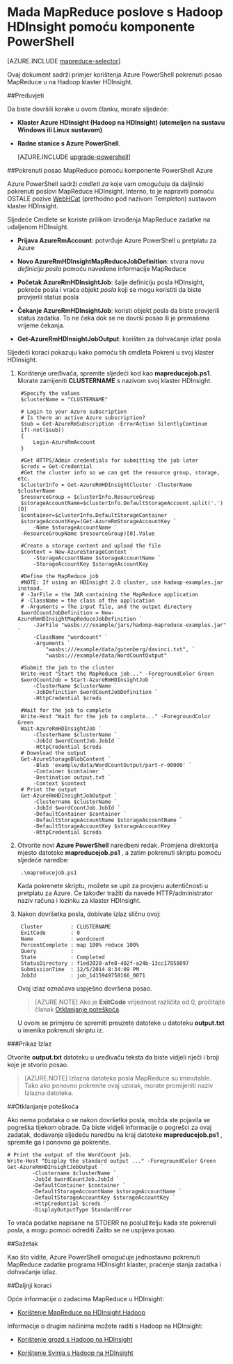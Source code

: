 <properties
   pageTitle="Korištenje MapReduce i PowerShell s Hadoop | Microsoft Azure"
   description="Saznajte kako pomoću ljuske PowerShell za daljinsko pokretanje MapReduce poslove s Hadoop na HDInsight."
   services="hdinsight"
   documentationCenter=""
   authors="Blackmist"
   manager="jhubbard"
   editor="cgronlun"
    tags="azure-portal"/>

<tags
   ms.service="hdinsight"
   ms.devlang="na"
   ms.topic="article"
   ms.tgt_pltfrm="na"
   ms.workload="big-data"
   ms.date="08/29/2016"
   ms.author="larryfr"/>

# <a name="run-mapreduce-jobs-with-hadoop-on-hdinsight-using-powershell"></a>Mada MapReduce poslove s Hadoop HDInsight pomoću komponente PowerShell

[AZURE.INCLUDE [mapreduce-selector](../../includes/hdinsight-selector-use-mapreduce.md)]

Ovaj dokument sadrži primjer korištenja Azure PowerShell pokrenuti posao MapReduce u na Hadoop klaster HDInsight.

##<a id="prereq"></a>Preduvjeti

Da biste dovršili korake u ovom članku, morate sljedeće:

- **Klaster Azure HDInsight (Hadoop na HDInsight) (utemeljen na sustavu Windows ili Linux sustavom)**

- **Radne stanice s Azure PowerShell**.

    [AZURE.INCLUDE [upgrade-powershell](../../includes/hdinsight-use-latest-powershell.md)]

##<a id="powershell"></a>Pokrenuti posao MapReduce pomoću komponente PowerShell Azure

Azure PowerShell sadrži *cmdleti za* koje vam omogućuju da daljinski pokrenuti poslovi MapReduce HDInsight. Interno, to je napraviti pomoću OSTALE pozive [WebHCat](https://cwiki.apache.org/confluence/display/Hive/WebHCat) (prethodno pod nazivom Templeton) sustavom klaster HDInsight.

Sljedeće Cmdlete se koriste prilikom izvođenja MapReduce zadatke na udaljenom HDInsight.

* **Prijava AzureRmAccount**: potvrđuje Azure PowerShell u pretplatu za Azure

* **Novo AzureRmHDInsightMapReduceJobDefinition**: stvara novu *definiciju posla* pomoću navedene informacije MapReduce

* **Početak AzureRmHDInsightJob**: šalje definiciju posla HDInsight, pokreće posla i vraća objekt *posla* koji se mogu koristiti da biste provjerili status posla

* **Čekanje AzureRmHDInsightJob**: koristi objekt posla da biste provjerili status zadatka. To ne čeka dok se ne dovrši posao ili je premašena vrijeme čekanja.

* **Get-AzureRmHDInsightJobOutput**: korišten za dohvaćanje izlaz posla

Sljedeći koraci pokazuju kako pomoću tih cmdleta Pokreni u svoj klaster HDInsight.

1. Korištenje uređivača, spremite sljedeći kod kao **mapreducejob.ps1**. Morate zamijeniti **CLUSTERNAME** s nazivom svoj klaster HDInsight.

        #Specify the values
        $clusterName = "CLUSTERNAME"
                
        # Login to your Azure subscription
        # Is there an active Azure subscription?
        $sub = Get-AzureRmSubscription -ErrorAction SilentlyContinue
        if(-not($sub))
        {
            Login-AzureRmAccount
        }

        #Get HTTPS/Admin credentials for submitting the job later
        $creds = Get-Credential
        #Get the cluster info so we can get the resource group, storage, etc.
        $clusterInfo = Get-AzureRmHDInsightCluster -ClusterName $clusterName
        $resourceGroup = $clusterInfo.ResourceGroup
        $storageAccountName=$clusterInfo.DefaultStorageAccount.split('.')[0]
        $container=$clusterInfo.DefaultStorageContainer
        $storageAccountKey=(Get-AzureRmStorageAccountKey `
            -Name $storageAccountName `
        -ResourceGroupName $resourceGroup)[0].Value

        #Create a storage content and upload the file
        $context = New-AzureStorageContext `
            -StorageAccountName $storageAccountName `
            -StorageAccountKey $storageAccountKey
            
        #Define the MapReduce job
        #NOTE: If using an HDInsight 2.0 cluster, use hadoop-examples.jar instead.
        # -JarFile = the JAR containing the MapReduce application
        # -ClassName = the class of the application
        # -Arguments = The input file, and the output directory
        $wordCountJobDefinition = New-AzureRmHDInsightMapReduceJobDefinition `
            -JarFile "wasbs:///example/jars/hadoop-mapreduce-examples.jar" `
            -ClassName "wordcount" `
            -Arguments `
                "wasbs:///example/data/gutenberg/davinci.txt", `
                "wasbs:///example/data/WordCountOutput"

        #Submit the job to the cluster
        Write-Host "Start the MapReduce job..." -ForegroundColor Green
        $wordCountJob = Start-AzureRmHDInsightJob `
            -ClusterName $clusterName `
            -JobDefinition $wordCountJobDefinition `
            -HttpCredential $creds

        #Wait for the job to complete
        Write-Host "Wait for the job to complete..." -ForegroundColor Green
        Wait-AzureRmHDInsightJob `
            -ClusterName $clusterName `
            -JobId $wordCountJob.JobId `
            -HttpCredential $creds
        # Download the output
        Get-AzureStorageBlobContent `
            -Blob 'example/data/WordCountOutput/part-r-00000' `
            -Container $container `
            -Destination output.txt `
            -Context $context
        # Print the output
        Get-AzureRmHDInsightJobOutput `
            -Clustername $clusterName `
            -JobId $wordCountJob.JobId `
            -DefaultContainer $container `
            -DefaultStorageAccountName $storageAccountName `
            -DefaultStorageAccountKey $storageAccountKey `
            -HttpCredential $creds
            
2. Otvorite novi **Azure PowerShell** naredbeni redak. Promjena direktorija mjesto datoteke **mapreducejob.ps1** , a zatim pokrenuti skriptu pomoću sljedeće naredbe:

        .\mapreducejob.ps1
    
    Kada pokrenete skriptu, možete se upit za provjeru autentičnosti u pretplatu za Azure. Će također tražiti da navede HTTP/administrator naziv računa i lozinku za klaster HDInsight.

3. Nakon dovršetka posla, dobivate izlaz sličnu ovoj:

        Cluster         : CLUSTERNAME
        ExitCode        : 0
        Name            : wordcount
        PercentComplete : map 100% reduce 100%
        Query           :
        State           : Completed
        StatusDirectory : f1ed2028-afe8-402f-a24b-13cc17858097
        SubmissionTime  : 12/5/2014 8:34:09 PM
        JobId           : job_1415949758166_0071

    Ovaj izlaz označava uspješno dovršena posao.

    > [AZURE.NOTE] Ako je **ExitCode** vrijednost različita od 0, pročitajte članak [Otklanjanje poteškoća](#troubleshooting).

    U ovom se primjeru će spremiti preuzete datoteke u datoteku **output.txt** u imenika pokrenuti skriptu iz.

###<a name="view-output"></a>Prikaz Izlaz

Otvorite **output.txt** datoteku u uređivaču teksta da biste vidjeli riječi i broji koje je stvorio posao.

> [AZURE.NOTE] Izlazna datoteka posla MapReduce su immutable. Tako ako ponovno pokrenite ovaj uzorak, morate promijeniti naziv Izlazna datoteka.

##<a id="troubleshooting"></a>Otklanjanje poteškoća

Ako nema podataka o se nakon dovršetka posla, možda ste pojavila se pogreška tijekom obrade. Da biste vidjeli informacije o pogrešci za ovaj zadatak, dodavanje sljedeću naredbu na kraj datoteke **mapreducejob.ps1** , spremite ga i ponovno ga pokrenite.

    # Print the output of the WordCount job.
    Write-Host "Display the standard output ..." -ForegroundColor Green
    Get-AzureRmHDInsightJobOutput `
            -Clustername $clusterName `
            -JobId $wordCountJob.JobId `
            -DefaultContainer $container `
            -DefaultStorageAccountName $storageAccountName `
            -DefaultStorageAccountKey $storageAccountKey `
            -HttpCredential $creds `
            -DisplayOutputType StandardError

To vraća podatke napisane na STDERR na poslužitelju kada ste pokrenuli posla, a mogu pomoći odrediti Zašto se ne uspijeva posao.

##<a id="summary"></a>Sažetak

Kao što vidite, Azure PowerShell omogućuje jednostavno pokrenuti MapReduce zadatke programa HDInsight klaster, praćenje stanja zadatka i dohvaćanje izlaz.

##<a id="nextsteps"></a>Daljnji koraci

Opće informacije o zadacima MapReduce u HDInsight:

* [Korištenje MapReduce na HDInsight Hadoop](hdinsight-use-mapreduce.md)

Informacije o drugim načinima možete raditi s Hadoop na HDInsight:

* [Korištenje grozd s Hadoop na HDInsight](hdinsight-use-hive.md)

* [Korištenje Svinja s Hadoop na HDInsight](hdinsight-use-pig.md)
